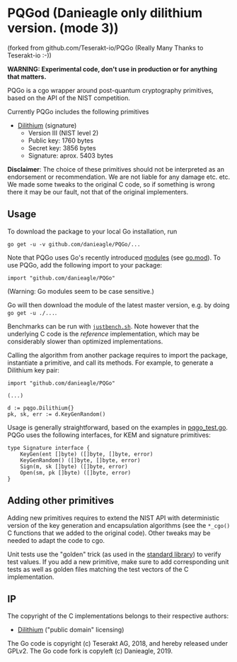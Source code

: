 # PQGod (Danieagle only dilithium version. (mode 3))
(forked from github.com/Teserakt-io/PQGo (Really Many Thanks to Teserakt-io :-))

**WARNING: Experimental code, don't use in production or for anything that matters.**

PQGo is a cgo wrapper around post-quantum cryptography primitives, based on the API of the NIST competition.

Currently PQGo includes the following primitives

* [Dilithium](https://pq-crystals.org/dilithium/index.shtml) (signature)
    * Version III (NIST level 2)
    * Public key: 1760 bytes
    * Secret key: 3856 bytes
    * Signature: aprox. 5403 bytes

**Disclaimer**: The choice of these primitives should not be interpreted as an endorsement or recommendation. We are not liable for any damage etc. etc. We made some tweaks to the original C code, so if something is wrong there it may be our fault, not that of the original implementers.


## Usage

To download the package to your local Go installation, run

```
go get -u -v github.com/danieagle/PQGo/...
```

Note that PQGo uses Go's recently introduced
[modules](https://github.com/golang/go/wiki/Modules) (see
[go.mod](go.mod)). To use PQGo, add the following import to your
package:

```
import "github.com/danieagle/PQGo"
```

(Warning: Go modules seem to be case sensitive.)

Go will then download the module of the latest master version, e.g. by
doing `go get -u ./...`.

Benchmarks can be run with [`justbench.sh`](justbench.sh).
Note however that the underlying C code is the *reference* implementation, which may be considerably slower than optimized implementations.

Calling the algorithm from another package requires to import the package, instantiate a primitive, and call its methods. For example, to generate a Dilithium key pair:

```
import "github.com/danieagle/PQGo"

(...)

d := pqgo.Dilithium{}
pk, sk, err := d.KeyGenRandom()

```

Usage is generally straightforward, based on the examples in [pqgo_test.go](pqgo_test.go).
PQGo uses the following interfaces, for KEM and signature primitives:
```
type Signature interface {
	KeyGen(ent []byte) ([]byte, []byte, error)
	KeyGenRandom() ([]byte, []byte, error)
	Sign(m, sk []byte) ([]byte, error)
	Open(sm, pk []byte) ([]byte, error)
}
```

## Adding other primitives

Adding new primitives requires to extend the NIST API with deterministic version of the key generation and encapsulation algorithms (see the `*_cgo()` C functions that we added to the original code).
Other tweaks may be needed to adapt the code to cgo.

Unit tests use the "golden" trick (as used in the [standard library](https://golang.org/src/cmd/gofmt/gofmt_test.go)) to verify test values.
If you add a new primitive, make sure to add corresponding unit tests as well as golden files matching the test vectors of the C implementation.

## IP

The copyright of the C implementations belongs to their respective authors:

* [Dilithium](https://github.com/pq-crystals/dilithium/blob/master/AUTHORS.md) ("public domain" licensing)

The Go code is copyright (c) Teserakt AG, 2018, and hereby released under GPLv2.
The Go code fork is copyleft (c) Danieagle, 2019.
